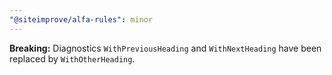 ```yaml
---
"@siteimprove/alfa-rules": minor
---
```


**Breaking:** Diagnostics `WithPreviousHeading` and `WithNextHeading` have been replaced by `WithOtherHeading`.
